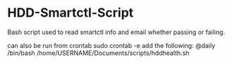 # HDD-Smartctl-Script
Bash script used to read smartctl info and email whether passing or failing. 

can also be run from crontab
sudo crontab -e 
add the following: 
@daily /bin/bash /home/USERNAME/Documents/scripts/hddhealth.sh
